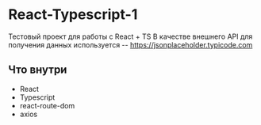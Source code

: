# React-Typescript-1
Тестовый проект для работы с React + TS
В качестве внешнего API для получения данных используется -- https://jsonplaceholder.typicode.com

## Что внутри
 - React
 - Typescript
 - react-route-dom 
 - axios
